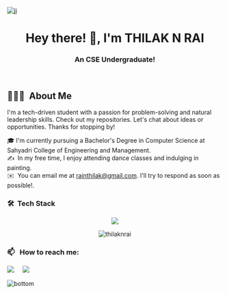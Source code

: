 ![jj](https://github.com/thilaknrai/thilaknrai/assets/130270049/838c40c2-9924-4c0c-aea0-5cd5f4e46731)

<h1 align="center">Hey there! 👋, I'm THILAK N RAI</h1>
<h3 align="center">An CSE Undergraduate!</h3>

<br />

<h2>👨🏻‍💻 &nbsp;About Me </h2>
I'm a tech-driven student with a passion for problem-solving and natural leadership skills. Check out my repositories. Let's chat about ideas or opportunities. Thanks for stopping by!

🎓&nbsp;I'm currently pursuing a Bachelor's Degree in Computer Science at Sahyadri College of Engineering and Management.\
✍️ &nbsp;In my free time, I enjoy attending dance classes and indulging in painting.\
✉️ &nbsp;You can email me at rainthilak@gmail.com. I'll try to respond as soon as possible!.

### 🛠 &nbsp;Tech Stack
<p align="center">
  <a href="https://skillicons.dev/icons?i=html,css,c,mysql,eclipse,firebase,vscode,java,vscode">
    <img src="https://skillicons.dev/icons?i=html,css,c,mysql,eclipse,firebase,java,vscode" margin-right="20px">
  </a>
</p>

<p align="center"><img src="https://github-readme-stats.vercel.app/api/top-langs?username=thilaknrai&show_icons=true&locale=en&layout=compact" alt="thilaknrai" /></p>


### 📫 &nbsp; How to reach me:
<p>
  <a href="https://www.linkedin.com/in/thilak-rai/"><img src="https://img.shields.io/badge/linkedin-%230077B5.svg?&style=for-the-badge&logo=linkedin&logoColor=white" /></a>&nbsp;&nbsp;&nbsp;&nbsp;
  <a href="mailto:rainthilak@gmail.com"><img src="https://img.shields.io/badge/gmail-%23D14836.svg?&style=for-the-badge&logo=gmail&logoColor=white" /></a>&nbsp;&nbsp;&nbsp;&nbsp;
</p>

![bottom](https://github.com/thilaknrai/thilaknrai/assets/130270049/21d64f35-c7aa-42ef-a5c1-2ec4e496e962)
